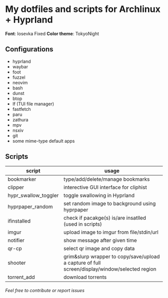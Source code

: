 # My dotfiles and scripts for Archlinux + Hyprland

**Font**: Iosevka Fixed
**Color theme**: TokyoNight

## Configurations

- hyprland
- waybar
- foot
- fuzzel
- neovim
- bash
- dunst
- btop
- lf (TUI file manager)
- fastfetch
- paru
- zathura
- mpv
- nsxiv
- git
- some mime-type default apps

## Scripts

| script               | usage                                                                                          |
|----------------------|------------------------------------------------------------------------------------------------|
| bookmarker           | type/add/delete/manage bookmarks                                                               |
| clipper              | interective GUI interface for cliphist                                                         |
| hypr_swallow_toggler | toggle swallowing in Hyprland                                                                  |
| hyprpaper_random     | set random image to background using hyprpaper                                                 |
| ifinstalled          | check if pacakge(s) is/are insatlled (used in scripts)                                         |
| imgur                | upload image to imgur from file/stdin/url                                                      |
| notifier             | show message after given time                                                                  |
| qr-cp                | select qr image and copy data                                                                  |
| shooter              | grim&slurp wrapper to copy/save/upload a capture of full screen/display/window/selected region |
| torrent_add          | download torrents                                                                              |

###### Feel free to contribute or report issues
